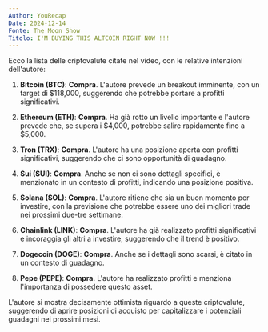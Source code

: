 ```yaml
---
Author: YouRecap
Date: 2024-12-14
Fonte: The Moon Show
Titolo: I'M BUYING THIS ALTCOIN RIGHT NOW !!!
---
```


Ecco la lista delle criptovalute citate nel video, con le relative intenzioni dell'autore:

1. **Bitcoin (BTC)**: **Compra**. L'autore prevede un breakout imminente, con un target di $118,000, suggerendo che potrebbe portare a profitti significativi.

2. **Ethereum (ETH)**: **Compra**. Ha già rotto un livello importante e l'autore prevede che, se supera i $4,000, potrebbe salire rapidamente fino a $5,000.

3. **Tron (TRX)**: **Compra**. L'autore ha una posizione aperta con profitti significativi, suggerendo che ci sono opportunità di guadagno.

4. **Sui (SUI)**: **Compra**. Anche se non ci sono dettagli specifici, è menzionato in un contesto di profitti, indicando una posizione positiva.

5. **Solana (SOL)**: **Compra**. L'autore ritiene che sia un buon momento per investire, con la previsione che potrebbe essere uno dei migliori trade nei prossimi due-tre settimane.

6. **Chainlink (LINK)**: **Compra**. L'autore ha già realizzato profitti significativi e incoraggia gli altri a investire, suggerendo che il trend è positivo.

7. **Dogecoin (DOGE)**: **Compra**. Anche se i dettagli sono scarsi, è citato in un contesto di guadagno.

8. **Pepe (PEPE)**: **Compra**. L'autore ha realizzato profitti e menziona l'importanza di possedere questo asset.

L'autore si mostra decisamente ottimista riguardo a queste criptovalute, suggerendo di aprire posizioni di acquisto per capitalizzare i potenziali guadagni nei prossimi mesi.
